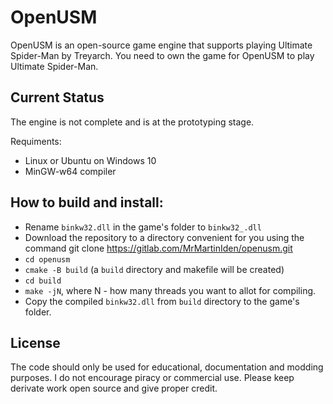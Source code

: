 OpenUSM
======

OpenUSM is an open-source game engine that supports playing Ultimate Spider-Man by Treyarch. You need to own the game for OpenUSM to play Ultimate Spider-Man.

Current Status
--------------

The engine is not complete and is at the prototyping stage.

Requiments:
* Linux or Ubuntu on Windows 10
* MinGW-w64 compiler


How to build and install:
------------------------

* Rename `binkw32.dll` in the game's folder to `binkw32_.dll`
* Download the repository to a directory convenient for you using the command git clone https://gitlab.com/MrMartinIden/openusm.git 
* `cd openusm`
* `cmake -B build` (a `build` directory and makefile will be created)
* `cd build`
* `make -jN`, where N - how many threads you want to allot for compiling.
* Copy the compiled `binkw32.dll` from `build` directory to the game's folder.


License
------------

The code should only be used for educational, documentation and modding purposes.
I do not encourage piracy or commercial use.
Please keep derivate work open source and give proper credit.
